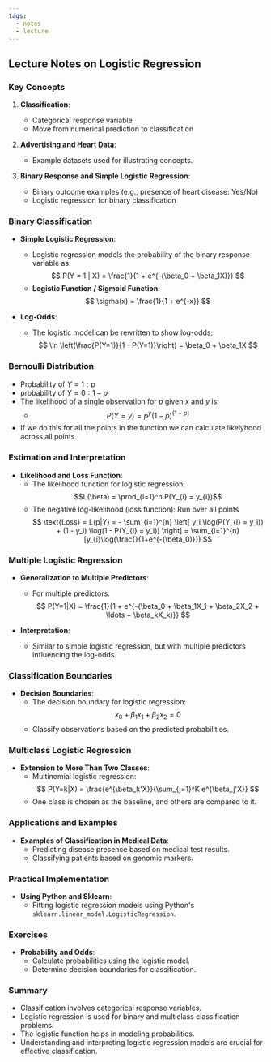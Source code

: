 ```yaml
---
tags:
  - notes
  - lecture
---
```

## Lecture Notes on Logistic Regression

### Key Concepts
1. **Classification**:
   - Categorical response variable
   - Move from numerical prediction to classification

2. **Advertising and Heart Data**:
   - Example datasets used for illustrating concepts.

3. **Binary Response and Simple Logistic Regression**:
   - Binary outcome examples (e.g., presence of heart disease: Yes/No)
   - Logistic regression for binary classification

### Binary Classification
- **Simple Logistic Regression**:
  - Logistic regression models the probability of the binary response variable as:
    $$ P(Y = 1 | X) = \frac{1}{1 + e^{-(\beta_0 + \beta_1X)}} $$
  - **Logistic Function / Sigmoid Function**:
    $$ \sigma(x) = \frac{1}{1 + e^{-x}} $$

- **Log-Odds**:
  - The logistic model can be rewritten to show log-odds:
    $$ \ln \left(\frac{P(Y=1)}{1 - P(Y=1)}\right) = \beta_0 + \beta_1X $$

### Bernoulli Distribution
* Probability of $Y = 1: p$
* probability of $Y = 0: 1-p$
* The likelihood of a single observation for $p$ given $x$ and $y$ is:
	* $$P(Y=y) = p^y(1-p)^{(1-p)}$$
* If we do this for all the points in the function we can calculate likelyhood across all points

### Estimation and Interpretation
- **Likelihood and Loss Function**:
  - The likelihood function for logistic regression:
    $$L(\beta) = \prod_{i=1}^n P(Y_{i} = y_{i})$$
  - The negative log-likelihood (loss function): Run over all points
    $$ \text{Loss} = L(p|Y) = - \sum_{i=1}^{n} \left[ y_i \log(P(Y_{i} = y_i)) + (1 - y_i) \log(1 - P(Y_{i} = y_i)) \right] = \sum_{i=1}^{n} [y_{i}\log(\frac{}{1+e^{-(\beta_0)}}) $$

### Multiple Logistic Regression
- **Generalization to Multiple Predictors**:
  - For multiple predictors:
    $$ P(Y=1|X) = \frac{1}{1 + e^{-(\beta_0 + \beta_1X_1 + \beta_2X_2 + \ldots + \beta_kX_k)}} $$

- **Interpretation**:
  - Similar to simple logistic regression, but with multiple predictors influencing the log-odds.

### Classification Boundaries
- **Decision Boundaries**:
  - The decision boundary for logistic regression:
    $$ x_0 + \beta_1x_1 + \beta_2x_2 = 0 $$
  - Classify observations based on the predicted probabilities.

### Multiclass Logistic Regression
- **Extension to More Than Two Classes**:
  - Multinomial logistic regression:
    $$ P(Y=k|X) = \frac{e^{\beta_k'X}}{\sum_{j=1}^K e^{\beta_j'X}} $$
  - One class is chosen as the baseline, and others are compared to it.

### Applications and Examples
- **Examples of Classification in Medical Data**:
  - Predicting disease presence based on medical test results.
  - Classifying patients based on genomic markers.

### Practical Implementation
- **Using Python and Sklearn**:
  - Fitting logistic regression models using Python's `sklearn.linear_model.LogisticRegression`.

### Exercises
- **Probability and Odds**:
  - Calculate probabilities using the logistic model.
  - Determine decision boundaries for classification.

### Summary
- Classification involves categorical response variables.
- Logistic regression is used for binary and multiclass classification problems.
- The logistic function helps in modeling probabilities.
- Understanding and interpreting logistic regression models are crucial for effective classification.